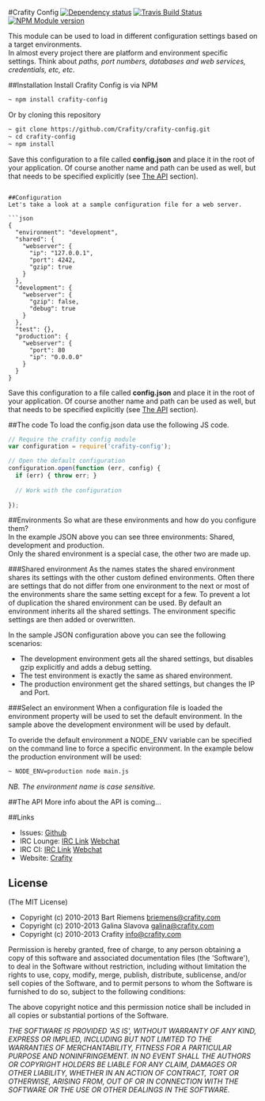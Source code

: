 #Crafity Config [![Dependency status](https://david-dm.org/crafity/crafity-config.png)](https://david-dm.org/crafity/crafity-config) [![Travis Build Status](https://travis-ci.org/Crafity/crafity-config.png?branch=master)](https://travis-ci.org/Crafity/crafity-config) [![NPM Module version](https://badge.fury.io/js/crafity-config.png)](http://badge.fury.io/js/crafity-config)  

This module can be used to load in different configuration settings based on a target environments.  
In almost every project there are platform and environment specific settings. Think about *paths, port numbers, databases and web services, credentials, etc, etc*.  

##Installation
Install Crafity Config is via NPM

```sh
~ npm install crafity-config
```

Or by cloning this repository

```sh
~ git clone https://github.com/Crafity/crafity-config.git
~ cd crafity-config
~ npm install
```

Save this configuration to a file called **config.json** and place it in the root of your application. 
Of course another name and path can be used as well, but that needs to be specified explicitly (see [The API](#the-api) section).

```

##Configuration
Let's take a look at a sample configuration file for a web server. 

```json
{
  "environment": "development",
  "shared": {
    "webserver": {
      "ip": "127.0.0.1",
      "port": 4242,
      "gzip": true
    }
  },
  "development": {
    "webserver": {
      "gzip": false,
      "debug": true
    }
  },
  "test": {},
  "production": {
    "webserver": {
      "port": 80
      "ip": "0.0.0.0"
    }
  }
}
```

Save this configuration to a file called **config.json** and place it in the root of your application. 
Of course another name and path can be used as well, but that needs to be specified explicitly (see [The API](#the-api) section).

##The code
To load the config.json data use the following JS code. 

```js
// Require the crafity config module
var configuration = require('crafity-config');

// Open the default configuration
configuration.open(function (err, config) {
  if (err) { throw err; }
  
  // Work with the configuration
  
});
```

##Environments
So what are these environments and how do you configure them?   
In the example JSON above you can see three environments: Shared, development and production.  
Only the shared environment is a special case, the other two are made up.

###Shared environment
As the names states the shared environment shares its settings with the other custom defined environments. 
Often there are settings that do not differ from one environment to the next or most of the environments 
share the same setting except for a few. To prevent a lot of duplication the shared environment can be used.
By default an environment inherits all the shared settings. The environment specific settings are then added or overwritten.  

In the sample JSON configuration above you can see the following scenarios:
* The development environment gets all the shared settings, but disables gzip explicitly and adds a debug setting.
* The test environment is exactly the same as shared environment.
* The production environment get the shared settings, but changes the IP and Port.

###Select an environment
When a configuration file is loaded the environment property will be used to set the default environment.
In the sample above the development environment will be used by default.    

To overide the default environment a NODE_ENV variable can be specified on the command line to force a specific environment.
In the example below the production environment will be used:

```sh
~ NODE_ENV=production node main.js 
```

*NB. The environment name is case sensitive.*

##The API
More info about the API is coming...

##Links
* Issues: [Github](https://github.com/Crafity/crafity-config/issues)
* IRC Lounge: [IRC Link](irc://irc.freenode.net:6667/crafity-lounge) [Webchat](http://webchat.freenode.net?channels=crafity-lounge&uio=OT10cnVlJjExPTUx91)
* IRC CI: [IRC Link](irc://irc.freenode.net:6667/crafity-ci) [Webchat](http://webchat.freenode.net?channels=crafity-ci&uio=OT10cnVlJjExPTUx91)
* Website: [Crafity](http://crafity.com)

## License
(The MIT License)  

* Copyright (c) 2010-2013 Bart Riemens <briemens@crafity.com>  
* Copyright (c) 2010-2013 Galina Slavova <galina@crafity.com>  
* Copyright (c) 2010-2013 Crafity <info@crafity.com>  

Permission is hereby granted, free of charge, to any person obtaining
a copy of this software and associated documentation files (the
'Software'), to deal in the Software without restriction, including
without limitation the rights to use, copy, modify, merge, publish,
distribute, sublicense, and/or sell copies of the Software, and to
permit persons to whom the Software is furnished to do so, subject to
the following conditions:

The above copyright notice and this permission notice shall be
included in all copies or substantial portions of the Software.

*THE SOFTWARE IS PROVIDED 'AS IS', WITHOUT WARRANTY OF ANY KIND,
EXPRESS OR IMPLIED, INCLUDING BUT NOT LIMITED TO THE WARRANTIES OF
MERCHANTABILITY, FITNESS FOR A PARTICULAR PURPOSE AND NONINFRINGEMENT.
IN NO EVENT SHALL THE AUTHORS OR COPYRIGHT HOLDERS BE LIABLE FOR ANY
CLAIM, DAMAGES OR OTHER LIABILITY, WHETHER IN AN ACTION OF CONTRACT,
TORT OR OTHERWISE, ARISING FROM, OUT OF OR IN CONNECTION WITH THE
SOFTWARE OR THE USE OR OTHER DEALINGS IN THE SOFTWARE.*

